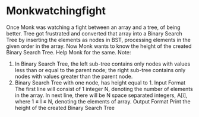 # Monkwatchingfight
Once Monk was watching a fight between an array and a tree, of being better. Tree got frustrated and converted that array into a Binary Search Tree by inserting the elements as nodes in BST, processing elements in the given order in the array. Now Monk wants to know the height of the created Binary Search Tree.
Help Monk for the same.
Note:
1) In Binary Search Tree, the left sub-tree contains only nodes with values less than or equal to the parent node; the right sub-tree contains only nodes with values greater than the parent node.
2) Binary Search Tree with one node, has height equal to 1.
Input Format
The first line will consist of 1 integer N, denoting the number of elements in the array.
In next line, there will be N space separated integers, A[i], where 1 ≤ I ≤ N, denoting the elements of array.
Output Format
Print the height of the created Binary Search Tree
